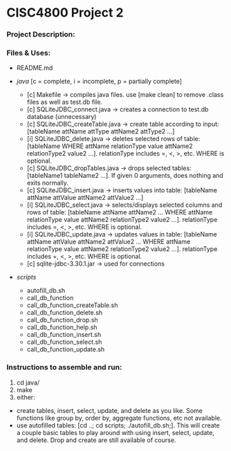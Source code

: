 # CISC4800 Project 2  

### Project Description:  



### Files & Uses:  

- README.md  

- *java* [c = complete, i = incomplete, p = partially complete]
  - [c] Makefile -> compiles java files. use [make clean] to remove .class files as well as test.db file.
  - [c] SQLiteJDBC_connect.java -> creates a connection to test.db database (unnecessary)  
  - [c] SQLiteJDBC_createTable.java -> create table according to input: [tableName attName attType attName2 attType2 ...]  
  - [i] SQLiteJDBC_delete.java -> deletes selected rows of table: [tableName WHERE attName relationType value attName2 relationType2 value2 ...]. relationType includes =, <, >, etc. WHERE is optional.  
  - [c] SQLiteJDBC_dropTables.java -> drops selected tables: [tableName1 tableName2 ...]. If given 0 arguments, does nothing and exits normally.
  - [c] SQLiteJDBC_insert.java  -> inserts values into table: [tableName attName attValue attName2 attValue2 ...]  
  - [i] SQLiteJDBC_select.java -> selects/displays selected columns and rows of table: [tableName attName attName2 ... WHERE attName relationType value attName2 relationType2 value2 ...]. relationType includes =, <, >, etc. WHERE is optional.  
  - [i] SQLiteJDBC_update.java -> updates values in table: [tableName attName attValue attName2 attValue2 ... WHERE attName relationType value attName2 relationType2 value2 ...]. relationType includes =, <, >, etc. WHERE is optional.
  - [c] sqlite-jdbc-3.30.1.jar -> used for connections

- *scripts*  
  - autofill_db.sh
  - call_db_function
  - call_db_function_createTable.sh    
  - call_db_function_delete.sh  
  - call_db_function_drop.sh   
  - call_db_function_help.sh  
  - call_db_function_insert.sh  
  - call_db_function_select.sh  
  - call_db_function_update.sh  

### Instructions to assemble and run:  
1. cd java/
2. make
3. either:
  - create tables, insert, select, update, and delete as you like. Some functions like group by, order by, aggregate functions, etc not available.  
  - use autofilled tables: [cd ..; cd scripts; ./autofill_db.sh;]. This will create a couple basic tables to play around with using insert, select, update, and delete. Drop and create are still available of course. 
